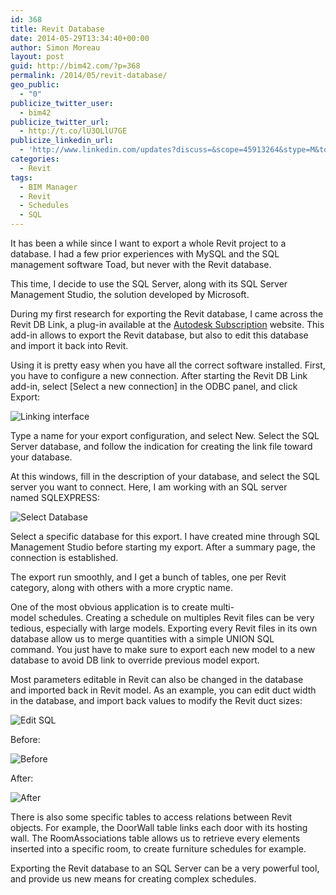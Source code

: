 ```yaml
---
id: 368
title: Revit Database
date: 2014-05-29T13:34:40+00:00
author: Simon Moreau
layout: post
guid: http://bim42.com/?p=368
permalink: /2014/05/revit-database/
geo_public:
  - "0"
publicize_twitter_user:
  - bim42
publicize_twitter_url:
  - http://t.co/lU3OLlU7GE
publicize_linkedin_url:
  - 'http://www.linkedin.com/updates?discuss=&scope=45913264&stype=M&topic=5877773838359490560&type=U&a=z1uM'
categories:
  - Revit
tags:
  - BIM Manager
  - Revit
  - Schedules
  - SQL
---
```


It has been a while since I want to export a whole Revit project to a database. I had a few prior experiences with MySQL and the SQL management software Toad, but never with the Revit database.

This time, I decide to use the SQL Server, along with its SQL Server Management Studio, the solution developed by Microsoft.

During my first research for exporting the Revit database, I came across the Revit DB Link, a plug-in available at the [Autodesk Subscription](https://subscription.autodesk.com) website. This add-in allows to export the Revit database, but also to edit this database and import it back into Revit.

Using it is pretty easy when you have all the correct software installed. First, you have to configure a new connection. After starting the Revit DB Link add-in, select [Select a new connection] in the ODBC panel, and click Export:

![Linking interface](http://bim42.com/wp-content/uploads/2014/05/linkinterface.png)

Type a name for your export configuration, and select New. Select the SQL Server database, and follow the indication for creating the link file toward your database.

At this windows, fill in the description of your database, and select the SQL server you want to connect. Here, I am working with an SQL server named SQLEXPRESS:

![Select Database](http://bim42.com/wp-content/uploads/2014/05/dbselection.png)

Select a specific database for this export. I have created mine through SQL Management Studio before starting my export. After a summary page, the connection is established.

The export run smoothly, and I get a bunch of tables, one per Revit category, along with others with a more cryptic name. 

One of the most obvious application is to create multi-model schedules. Creating a schedule on multiples Revit files can be very tedious, especially with large models. Exporting every Revit files in its own database allow us to merge quantities with a simple UNION SQL command. You just have to make sure to export each new model to a new database to avoid DB link to override previous model export.

Most parameters editable in Revit can also be changed in the database and imported back in Revit model. As an example, you can edit duct width in the database, and import back values to modify the Revit duct sizes:

![Edit SQL](http://bim42.com/wp-content/uploads/2014/05/sqledit.png)

Before:

![Before](http://bim42.com/wp-content/uploads/2014/05/before.png)

After:

![After](http://bim42.com/wp-content/uploads/2014/05/after.png)

There is also some specific tables to access relations between Revit objects. For example, the DoorWall table links each door with its hosting wall. The RoomAssociations table allows us to retrieve every elements inserted into a specific room, to create furniture schedules for example.

Exporting the Revit database to an SQL Server can be a very powerful tool, and provide us new means for creating complex schedules.
